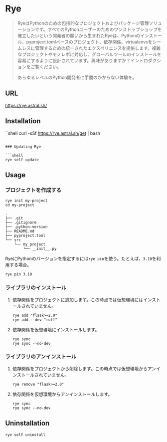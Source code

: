 # Rye

> RyeはPythonのための包括的なプロジェクトおよびパッケージ管理ソリューションです。すべてのPythonユーザーのためのワンストップショップを確立したいという開発者の願いから生まれたRyeは、Pythonのインストール、pyproject.tomlベースのプロジェクト、依存関係、virtualenvsをシームレスに管理するための統一されたエクスペリエンスを提供します。複雑なプロジェクトやモノレポに対応し、グローバルツールのインストールを容易にするように設計されています。興味がありますか？イントロダクションをご覧ください。
>
> あらゆるレベルのPython開発者に手間のかからない体験を。

## URL

<https://rye.astral.sh/>

## Installation

``shell
curl -sSf <https://rye.astral.sh/get> | bash

```

### Updating Rye

```shell
rye self update
```

## Usage

### プロジェクトを作成する

```shell
rye init my-project
cd my-project
```

```shell
.
├── .git
├── .gitignore
├── .python-version
├── README.md
├── pyproject.toml
└── src
    └── my_project
        └── __init__.py
```

RyeにPythonのバージョンを指定するには`rye pin`を使う。たとえば、`3.10`を利用する場合。

```shell
rye pin 3.10
```

### ライブラリのインストール

1. 依存関係をプロジェクトに追加します。この時点では仮想環境にはインストールされていません。

    ```shell
    rye add "flask>=2.0"
    rye add --dev "ruff"
    ```

2. 依存関係を仮想環境にインストールします。

    ```shell
    rye sync
    rye sync --no-dev
    ```

### ライブラリのアンインストール

1. 依存関係をプロジェクトから削除します。この時点では仮想環境からアンインストールされていません。

    ```shell
    rye remove "flask>=2.0"
    ```

2. 依存関係を仮想環境からアンインストールします。

    ```shell
    rye sync
    rye sync --no-dev
    ```

## Uninstallation

```shell
rye self uninstall
```
